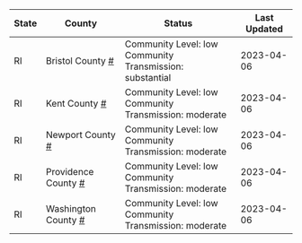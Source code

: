 State | County | Status | Last Updated
--- | --- | --- | --- 
RI | Bristol County <a href="#bristol_county">#</a> | <a name="bristol_county"></a>Community Level: low<br/>Community Transmission: substantial | 2023-04-06
RI | Kent County <a href="#kent_county">#</a> | <a name="kent_county"></a>Community Level: low<br/>Community Transmission: moderate | 2023-04-06
RI | Newport County <a href="#newport_county">#</a> | <a name="newport_county"></a>Community Level: low<br/>Community Transmission: moderate | 2023-04-06
RI | Providence County <a href="#providence_county">#</a> | <a name="providence_county"></a>Community Level: low<br/>Community Transmission: moderate | 2023-04-06
RI | Washington County <a href="#washington_county">#</a> | <a name="washington_county"></a>Community Level: low<br/>Community Transmission: moderate | 2023-04-06
